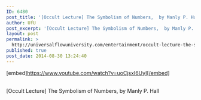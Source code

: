 ```yaml
---
ID: 6480
post_title: '[Occult Lecture] The Symbolism of Numbers,  by Manly P. Hall'
author: UfU
post_excerpt: '[Occult Lecture] The Symbolism of Numbers,  by Manly P. Hall'
layout: post
permalink: >
  http://universalflowuniversity.com/entertainment/occult-lecture-the-symbolism-of-numbers-by-manly-p-hall/
published: true
post_date: 2014-08-30 13:24:40
---
```

[embed]https://www.youtube.com/watch?v=uoCjsxI6UyI[/embed]</br></br>
<p>[Occult Lecture] The Symbolism of Numbers,  by Manly P. Hall</p>